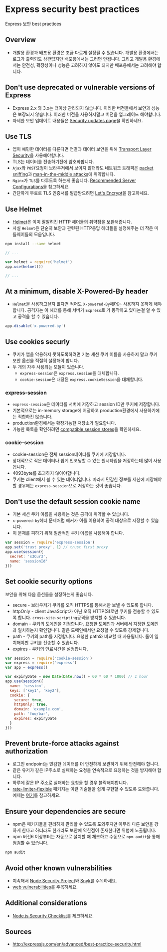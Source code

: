 # Express security best practices

Express 보안 best practices

## Overview

* 개발용 환경과 배포용 환경은 조금 다르게 설정될 수 있습니다. 개발용
  환경에서는 로그가 출력되도 상관없지만 배포용에서는 그러면 안됩니다. 그리고
  개발용 환경에서는 안전성, 확장성이나 성능은 고려하지 않아도 되지만
  배포용에서는 고려해야 합니다.

## Don't use deprecated or vulnerable versions of Express

* Express 2.x 와 3.x는 더이상 관리되지 않습니다. 이러한 버전들에서 보안과
  성능은 보장되지 않습니다. 이러한 버전을 사용하지말고 버전을 업그레이드
  해야합니다.
* 자세한 보안 업데이트 내용들은 [Security updates page](https://expressjs.com/en/advanced/security-updates.html)을 확인하세요.

## Use TLS

* 앱이 예민한 데이터를 다룬다면 연결과 데이터 보안을 위해 [Transport Layer Security](https://en.wikipedia.org/wiki/Transport_Layer_Security)을 사용해야합니다.
* TLS는 데이터를 전송하기전에 암호화합니다. 
* `Ajax`와 `POST`요청이 브라우저에서 보이지 않더라도 네트워크 트래픽은 [packet
  sniffing](https://en.wikipedia.org/wiki/Packet_analyzer)과 [man-in-the-middle attacks](https://en.wikipedia.org/wiki/Man-in-the-middle_attack)에 취약합니다.
* `Nginx`가 `TLS`를 다루도록 하는게 좋습니다. [Recommended Server Configurations](https://wiki.mozilla.org/Security/Server_Side_TLS#Recommended_Server_Configurations)을 참고하세요.
* 간단하게 무료로 TLS 인증서를 발급받으려면 [Let's Encrypt](https://letsencrypt.org/about/)을 참고하세요.

## Use Helmet

* [Helmet](https://www.npmjs.com/package/helmet)은 이미 잘알려진 HTTP 헤더들의
  취약점을 보완해줍니다.
* 사실 `Helmet`은 단순히 보안과 관련된 HTTP응답 헤더들을 설정해주는 더 작은 
미들웨어들의 모음입니다.

```bash
npm install --save helmet
```

```js
// ...

var helmet = require('helmet')
app.use(helmet())

// ...
```

## At a minimum, disable X-Powered-By header

* `Helmet`을 사용하고싶지 않다면 적어도 `X-powered-By`헤더는 사용하지 못하게
  해야합니다. 공격자는 이 헤더를 통해 서버가 `Express`로 가 동작하고 있다는걸 
  알 수 있고 공격을 할 수 있습니다.

```js
app.disable('x-powered-by')
```

## Use cookies securly

* 쿠키가 앱을 악용하지 못하도록하려면 기본 세션 쿠키 이름을 사용하지 말고 쿠키
  보안 옵션을 적절히 설정해야 합니다.
* 두 개의 자주 사용되는 모듈이 있습니다.
  * `express-session`은 `express.session`을 대체합니다.
  * `cookie-session`은 내장된 `express.cookieSession`을 대체합니다.

### express-session

* `express-session`은 데이터를 서버에 저장하고 session ID만 쿠키에 저장합니다.
* 기본적으로는 in-memory storage에 저장하고 production환경에서 사용하기에는
  적합하진 않습니다. 
* production환경에서는 확장가능한 저장소가 필요합니다.
* 가능한 목록을 확인하려면 [compatible session stores](https://github.com/expressjs/session#compatible-session-stores)을 확인하세요.

### cookie-session

* cookie-session은 전체 session데이터를 쿠키에 저장합니다.
* 상대적으로 작은 데이터나 쉽게 인코딩할 수 있는 원시타입을 저장하는데 많이
  사용됩니다.
* 4093byte를 초과하지 않아야합니다.
* 쿠키는 client에서 볼 수 있는 데이터입니다. 따라서 민감한 정보를 세션에
  저장해야 할 경우에는 `express-session`으로 저장하는 것이 좋습니다.

## Don't use the default session cookie name

* 기본 세션 쿠키 이름을 사용하는 것은 공격에 취약할 수 있습니다.
* `x-powered-by`헤더 문제처럼 해커가 이를 이용하여 공격 대상으로 지정할 수
  있습니다.
* 이 문제를 피하기 위해 일반적인 쿠키 이름을 사용해야 합니다.

```js
var session = require('express-session')
app.set('trust proxy', 1) // trust first proxy
app.use(session({
  secret: 's3Cur3',
  name: 'sessionId'
}))
```

## Set cookie security options

보안을 위해 다음 옵션들을 설정하는게 좋습니다.

* secure - 브라우저가 쿠키를 오직 HTTPS를 통해서만 보낼 수 있도록 합니다.
* httpOnly - client JavaScript가 아닌 오직 HTTP(S)로만 쿠키를 전송할 수
  있도록 합니다. `cross-site-scripting`공격을 방지할 수 있습니다.
* domain - 쿠키의 도메인을 지정합니다. 요청한 도메인과 서버에서 지정한 도메인과
  일치하는지 확인합니다. 같은 도메인에서만 요청할 수 있도록 강제합니다.
* path - 쿠키의 path를 지정합니다. 요청한 path와 비교할 때 사용됩니다. 둘이
  일치해야만 쿠키를 전송할 수 있습니다.
* expires - 쿠키의 만료시간을 설정합니다.

```js
var session = require('cookie-session')
var express = require('express')
var app = express()

var expiryDate = new Date(Date.now() + 60 * 60 * 1000) // 1 hour
app.use(session({
  name: 'session',
  keys: ['key1', 'key2'],
  cookie: {
    secure: true,
    httpOnly: true,
    domain: 'example.com',
    path: 'foo/bar',
    expires: expiryDate
  }
}))
```

## Prevent brute-force attacks against authorization

* 로그인 endpoint는 민감한 데이터를 더 안전하게 보관하기 위해 안전해야 합니다.
* 같은 유저가 같은 IP주소로 실패하는 요청을 연속적으로 요청하는 것을 방지해야
  합니다.
* 하루에 같은 IP 주소로 실패하는 요청을 할 경우 블락해야합니다.
* [rate-limiter-flexible](https://github.com/animir/node-rate-limiter-flexible)
  패키지는 이런 기술들을 쉽게 구현할 수 있도록 도와줍니다. 예제는 [여기](https://github.com/animir/node-rate-limiter-flexible/wiki/Overall-example#login-endpoint-protection)를 참고하세요.

## Ensure your dependencies are secure

* npm은 패키지들을 편리하게 관리할 수 있도록 도와주지만
  아무리 다른 보안을 강하게 한다고 하더라도 한개라도 보안에 약한점이 존재한다면
  위험에 노출됩니다.
* npm 버전6 이상부터는 자동으로 설치할 때 체크하고 수동으로 `npm audit`을 통해
  점검할 수 있습니다.

```bash
npm audit
```

## Avoid other known vulnerabilities

* 지속해서 [Node Security Project](https://www.npmjs.com/advisories)와 [Snyk](https://snyk.io/vuln/)를 주목하세요. 
* [web vulnerabilities](https://www.owasp.org/index.php/Top_10-2017_Top_10)를
  주목하세요.

## Additional considerations

* [Node.js Security Checklist](https://blog.risingstack.com/node-js-security-checklist/)를 체크하세요. 

## Sources

* <http://expressjs.com/en/advanced/best-practice-security.html>
